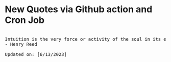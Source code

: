 # New Quotes via Github action and Cron Job

<pre>
<!-- #quote -->
Intuition is the very force or activity of the soul in its experience through whatever has been the experience of the soul itself.
- Henry Reed

Updated on: [6/13/2023]
<!-- #quoteEnd -->
</pre>

